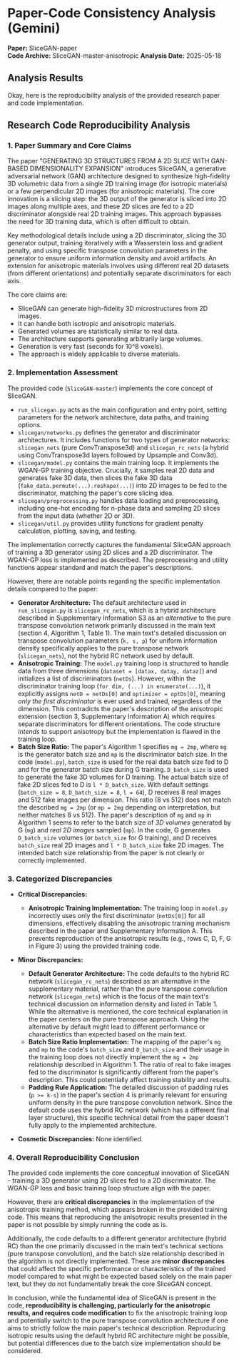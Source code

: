 # Paper-Code Consistency Analysis (Gemini)

**Paper:** SliceGAN-paper  
**Code Archive:** SliceGAN-master-anisotropic
**Analysis Date:** 2025-05-18

## Analysis Results

Okay, here is the reproducibility analysis of the provided research paper and code implementation.

## Research Code Reproducibility Analysis

### 1. Paper Summary and Core Claims

The paper "GENERATING 3D STRUCTURES FROM A 2D SLICE WITH GAN-BASED DIMENSIONALITY EXPANSION" introduces SliceGAN, a generative adversarial network (GAN) architecture designed to synthesize high-fidelity 3D volumetric data from a single 2D training image (for isotropic materials) or a few perpendicular 2D images (for anisotropic materials). The core innovation is a slicing step: the 3D output of the generator is sliced into 2D images along multiple axes, and these 2D slices are fed to a 2D discriminator alongside real 2D training images. This approach bypasses the need for 3D training data, which is often difficult to obtain.

Key methodological details include using a 2D discriminator, slicing the 3D generator output, training iteratively with a Wasserstein loss and gradient penalty, and using specific transpose convolution parameters in the generator to ensure uniform information density and avoid artifacts. An extension for anisotropic materials involves using different real 2D datasets (from different orientations) and potentially separate discriminators for each axis.

The core claims are:
*   SliceGAN can generate high-fidelity 3D microstructures from 2D images.
*   It can handle both isotropic and anisotropic materials.
*   Generated volumes are statistically similar to real data.
*   The architecture supports generating arbitrarily large volumes.
*   Generation is very fast (seconds for 10^8 voxels).
*   The approach is widely applicable to diverse materials.

### 2. Implementation Assessment

The provided code (`SliceGAN-master`) implements the core concept of SliceGAN.
*   `run_slicegan.py` acts as the main configuration and entry point, setting parameters for the network architecture, data paths, and training options.
*   `slicegan/networks.py` defines the generator and discriminator architectures. It includes functions for two types of generator networks: `slicegan_nets` (pure ConvTranspose3d) and `slicegan_rc_nets` (a hybrid using ConvTranspose3d layers followed by Upsample and Conv3d).
*   `slicegan/model.py` contains the main training loop. It implements the WGAN-GP training objective. Crucially, it samples real 2D data and generates fake 3D data, then slices the fake 3D data (`fake_data.permute(...).reshape(...)`) into 2D images to be fed to the discriminator, matching the paper's core slicing idea.
*   `slicegan/preprocessing.py` handles data loading and preprocessing, including one-hot encoding for n-phase data and sampling 2D slices from the input data (whether 2D or 3D).
*   `slicegan/util.py` provides utility functions for gradient penalty calculation, plotting, saving, and testing.

The implementation correctly captures the fundamental SliceGAN approach of training a 3D generator using 2D slices and a 2D discriminator. The WGAN-GP loss is implemented as described. The preprocessing and utility functions appear standard and match the paper's descriptions.

However, there are notable points regarding the specific implementation details compared to the paper:

*   **Generator Architecture:** The default architecture used in `run_slicegan.py` is `slicegan_rc_nets`, which is a hybrid architecture described in Supplementary Information S3 as an *alternative* to the pure transpose convolution network primarily discussed in the main text (section 4, Algorithm 1, Table 1). The main text's detailed discussion on transpose convolution parameters (`k, s, p`) for uniform information density specifically applies to the pure transpose network (`slicegan_nets`), not the hybrid RC network used by default.
*   **Anisotropic Training:** The `model.py` training loop is structured to handle data from three dimensions (`dataset = [datax, datay, dataz]`) and initializes a list of discriminators (`netDs`). However, within the discriminator training loop (`for dim, (...) in enumerate(...)`), it explicitly assigns `netD = netDs[0]` and `optimizer = optDs[0]`, meaning *only the first discriminator* is ever used and trained, regardless of the dimension. This contradicts the paper's description of the anisotropic extension (section 3, Supplementary Information A) which requires separate discriminators for different orientations. The code structure *intends* to support anisotropy but the implementation is flawed in the training loop.
*   **Batch Size Ratio:** The paper's Algorithm 1 specifies `mg = 2mp`, where `mg` is the generator batch size and `mp` is the discriminator batch size. In the code (`model.py`), `batch_size` is used for the real data batch size fed to D and for the generator batch size during G training. `D_batch_size` is used to generate the fake 3D volumes for D training. The actual batch size of fake 2D slices fed to D is `l * D_batch_size`. With default settings (`batch_size = 8`, `D_batch_size = 8`, `l = 64`), D receives 8 real images and 512 fake images per dimension. This ratio (8 vs 512) does not match the described `mg = 2mp` (or `mp = 2mg` depending on interpretation, but neither matches 8 vs 512). The paper's description of `mg` and `mp` in Algorithm 1 seems to refer to the batch size of *3D volumes* generated by G (`mg`) and *real 2D images* sampled (`mp`). In the code, G generates `D_batch_size` volumes (or `batch_size` for G training), and D receives `batch_size` real 2D images and `l * D_batch_size` fake 2D images. The intended batch size relationship from the paper is not clearly or correctly implemented.

### 3. Categorized Discrepancies

*   **Critical Discrepancies:**
    *   **Anisotropic Training Implementation:** The training loop in `model.py` incorrectly uses only the first discriminator (`netDs[0]`) for all dimensions, effectively disabling the anisotropic training mechanism described in the paper and Supplementary Information A. This prevents reproduction of the anisotropic results (e.g., rows C, D, F, G in Figure 3) using the provided training code.

*   **Minor Discrepancies:**
    *   **Default Generator Architecture:** The code defaults to the hybrid RC network (`slicegan_rc_nets`) described as an alternative in the supplementary material, rather than the pure transpose convolution network (`slicegan_nets`) which is the focus of the main text's technical discussion on information density and listed in Table 1. While the alternative is mentioned, the core technical explanation in the paper centers on the pure transpose approach. Using the alternative by default might lead to different performance or characteristics than expected based on the main text.
    *   **Batch Size Ratio Implementation:** The mapping of the paper's `mg` and `mp` to the code's `batch_size` and `D_batch_size` and their usage in the training loop does not directly implement the `mg = 2mp` relationship described in Algorithm 1. The ratio of real to fake images fed to the discriminator is significantly different from the paper's description. This could potentially affect training stability and results.
    *   **Padding Rule Application:** The detailed discussion of padding rules (`p >= k-s`) in the paper's section 4 is primarily relevant for ensuring uniform density in the pure transpose convolution network. Since the default code uses the hybrid RC network (which has a different final layer structure), this specific technical detail from the paper doesn't fully apply to the implemented architecture.

*   **Cosmetic Discrepancies:** None identified.

### 4. Overall Reproducibility Conclusion

The provided code implements the core conceptual innovation of SliceGAN – training a 3D generator using 2D slices fed to a 2D discriminator. The WGAN-GP loss and basic training loop structure align with the paper.

However, there are **critical discrepancies** in the implementation of the anisotropic training method, which appears broken in the provided training code. This means that reproducing the anisotropic results presented in the paper is not possible by simply running the code as is.

Additionally, the code defaults to a different generator architecture (hybrid RC) than the one primarily discussed in the main text's technical sections (pure transpose convolution), and the batch size relationship described in the algorithm is not directly implemented. These are **minor discrepancies** that could affect the specific performance or characteristics of the trained model compared to what might be expected based solely on the main paper text, but they do not fundamentally break the core SliceGAN concept.

In conclusion, while the fundamental idea of SliceGAN is present in the code, **reproducibility is challenging, particularly for the anisotropic results, and requires code modification** to fix the anisotropic training loop and potentially switch to the pure transpose convolution architecture if one aims to strictly follow the main paper's technical description. Reproducing isotropic results using the default hybrid RC architecture might be possible, but potential differences due to the batch size implementation should be considered.